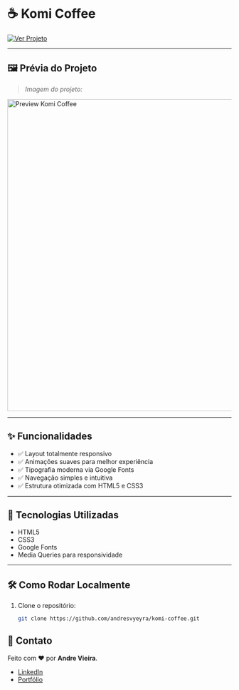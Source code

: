 # ☕ Komi Coffee

<a href="https://andresvyeyra.github.io/komi-coffee/" target="_blank">
  <img src="https://img.shields.io/badge/🚀-Ver%20Projeto-blueviolet?style=for-the-badge" alt="Ver Projeto">
</a>

---

## 🖼️ Prévia do Projeto

> *Imagem do projeto:*

<img src="LINK-DA-IMAGEM-AQUI" alt="Preview Komi Coffee" width="700">

---

## ✨ Funcionalidades

- ✅ Layout totalmente responsivo
- ✅ Animações suaves para melhor experiência
- ✅ Tipografia moderna via Google Fonts
- ✅ Navegação simples e intuitiva
- ✅ Estrutura otimizada com HTML5 e CSS3

---

## 🚀 Tecnologias Utilizadas

- HTML5
- CSS3
- Google Fonts
- Media Queries para responsividade

---

## 🛠️ Como Rodar Localmente

1. Clone o repositório:
   ```bash
   git clone https://github.com/andresvyeyra/komi-coffee.git

<section id="contact">
  <h2>📩 Contato</h2>
  <p>Feito com ❤️ por <strong>Andre Vieira</strong>.</p>
  <ul>
    <li><a href="https://www.linkedin.com/in/andresvyeyra/" target="_blank">LinkedIn</a></li>
    <li><a href="https://andresvyeyra.github.io/" target="_blank">Portfólio</a></li>
  </ul>
</section>
